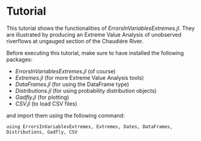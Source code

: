 # Tutorial

This tutorial shows the functionalities of *ErrorsInVariablesExtremes.jl*. They are illustrated by producing an Extreme Value Analysis of unobserved riverflows at ungauged section of the Chaudière River.

Before executing this tutorial, make sure to have installed the following packages:
- *ErrorsInVariablesExtremes.jl* (of course)
- *Extremes.jl* (for more Extreme Value Analysis tools)
- *DataFrames.jl* (for using the DataFrame type)
- *Distributions.jl* (for using probability distribution objects)
- *Gadfly.jl* (for plotting)
- *CSV.jl* (to load CSV files)

and import them using the following command:
 ```@repl
using ErrorsInVariablesExtremes, Extremes, Dates, DataFrames, Distributions, Gadfly, CSV
```

